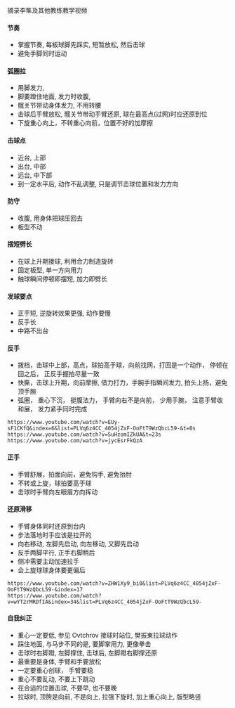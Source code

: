 摘录李隼及其他教练教学视频

#### 节奏
- 掌握节奏, 每板球脚先踩实, 短暂放松, 然后击球
- 避免手脚同时运动

#### 弧圈拉
- 用脚发力, 
- 脚要蹬住地面, 发力时收腹, 
- 髋关节带动身体发力, 不用转腰
- 击球后手臂放松, 髋关节带动手臂还原, 球在最高点(过网)时应还原到位
- 下旋重心向上，不转重心向前，位置不好的加摩擦 

#### 击球点
- 近台, 上部
- 出台, 中部
- 远台, 中下部
- 到一定水平后, 动作不乱调整, 只是调节击球位置和发力方向

#### 防守
- 收腹, 用身体把球压回去
- 板型不动

#### 摆短劈长
- 在球上升期接球, 利用合力制造旋转 
- 固定板型, 单一方向用力
- 触球瞬间停顿即摆短, 加力即劈长

#### 发球要点
- 正手短, 逆旋转效果更强, 动作要慢
- 反手长
- 中路不出台

#### 反手
- 拨档，击球中上部，高点，球拍高于球，向前找网，打回是一个动作， 停顿在回之后， 正反手握拍尽量一致
- 快撕，击球上升期，向前摩擦, 借力打力，手腕手指瞬间发力, 拍头上扬，避免顶手腕
- 弧圈， 重心下沉， 挺腹法力， 手臂向右不是向前， 少用手腕， 注意手臂收和展， 发力紧手同时完成
```
https://www.youtube.com/watch?v=EUy-sF1CKfQ&index=6&list=PLVq6z4CC_4054jZxF-OoFtT9WzQbcL59-&t=0s
https://www.youtube.com/watch?v=SuHzomIZkUA&t=23s  
https://www.youtube.com/watch?v=jycEsrFkQzA  
```

#### 正手
- 手臂舒展，拍面向前，避免钩手, 避免抬肘
- 不转或上旋，球拍要高于球
- 击球时手臂向左眼眉方向挥动

#### 还原滑移 
- 手臂身体同时还原到台内
- 步法落地时手应该是拉开的
- 向右移动, 左脚先启动, 向左移动, 又脚先启动
- 反手两脚平行, 正手右脚稍后
- 侧冲需要主动加速拉手
- 会上旋球球身体要更偏后
```
https://www.youtube.com/watch?v=ZHW1Xy9_bi0&list=PLVq6z4CC_4054jZxF-OoFtT9WzQbcL59-&index=17
https://www.youtube.com/watch?v=wYT2rMRDfIA&index=34&list=PLVq6z4CC_4054jZxF-OoFtT9WzQbcL59-
```


#### 自我纠正
- 重心一定要低, 参见 Ovtchrov 接球时站位, 樊振東拉球动作
- 踩住地面, 与马步不同的是, 要脚掌用力, 更像拳击
- 击球时右脚蹬, 左脚撑住, 击球后, 左脚蹬右脚撑还原
- 最重要是身体, 手臂和手要放松
- 一定要重心创球， 手臂要稳
- 重心不要乱动, 不要上下跳动
- 在合适的位置击球, 不要早, 也不要晚
- 拉球时, 顶胯是向前, 不是向上, 拉强下旋时, 加上重心向上, 版型略竖


